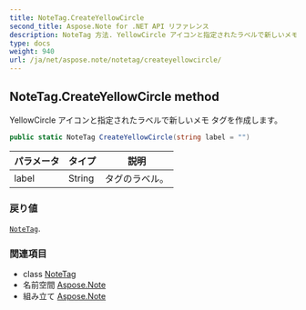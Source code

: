 ```yaml
---
title: NoteTag.CreateYellowCircle
second_title: Aspose.Note for .NET API リファレンス
description: NoteTag 方法. YellowCircle アイコンと指定されたラベルで新しいメモ タグを作成します
type: docs
weight: 940
url: /ja/net/aspose.note/notetag/createyellowcircle/
---
```

## NoteTag.CreateYellowCircle method

YellowCircle アイコンと指定されたラベルで新しいメモ タグを作成します。

```csharp
public static NoteTag CreateYellowCircle(string label = "")
```

| パラメータ | タイプ | 説明 |
| --- | --- | --- |
| label | String | タグのラベル。 |

### 戻り値

[`NoteTag`](../).

### 関連項目

* class [NoteTag](../)
* 名前空間 [Aspose.Note](../../notetag/)
* 組み立て [Aspose.Note](../../../)


